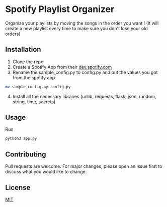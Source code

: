 # Spotify Playlist Organizer

Organize your playlists by moving the songs in the order you want ! (It will create a new playlist every time to make sure you don't lose your old orders)

## Installation

1. Clone the repo 
2. Create a Spotify App from their [dev.spotify.com](https://developer.spotify.com/)
3. Rename the sample_config.py to config.py and put the values you got from the spotify app
```bash
mv sample_config.py config.py
```
4. Install all the necessary libraries (urllib, requests, flask, json, random, string, time, secrets)

## Usage

Run
```bash
python3 app.py
```

## Contributing
Pull requests are welcome. For major changes, please open an issue first to discuss what you would like to change.

## License
[MIT](https://choosealicense.com/licenses/mit/)
